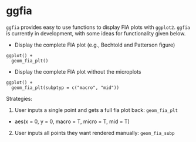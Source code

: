 # ggfia

`ggfia` provides easy to use functions to display FIA plots with `ggplot2`.
`ggfia` is currently in development, with some ideas for functionality given
below.

- Display the complete FIA plot (e.g., Bechtold and Patterson figure)

```
ggplot() +
  geom_fia_plt()
```

- Display the complete FIA plot without the microplots

```
ggplot() +
  geom_fia_plt(subptyp = c("macro", "mid"))
```

Strategies:

1. User inputs a single point and gets a full fia plot back:
  `geom_fia_plt`
  - aes(x = 0, y = 0, macro = T, micro = T, mid = T)
2. User inputs all points they want rendered manually:
  `geom_fia_subp`